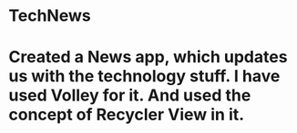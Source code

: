 # TechNews
# Created a News app, which updates us with the technology stuff. I have used Volley for it. And used the concept of Recycler View in it.
